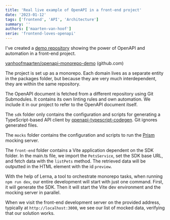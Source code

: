 ```yaml
---
title: 'Real live example of OpenAPI in a front-end project'
date: '2023-01-12'
tags: ['frontend', 'API', 'Architecture']
summary: ''
authors: ['maarten-van-hoof']
serie: 'frontend-loves-openapi'
---
```


I've created a [demo repository](https://github.com/vanhoofmaarten/openapi-monorepo-demo) showing the power of OpenAPI and automation in a front-end project.

[vanhoofmaarten/openapi-monorepo-demo](https://github.com/vanhoofmaarten/openapi-monorepo-demo) (github.com)

The project is set up as a monorepo. Each domain lives as a separate entity in the packages folder, but because they are very much interdependent, they are within the same repository.

The OpenAPI document is fetched from a different repository using Git Submodules. It contains its own linting rules and own automation. We include it in our project to refer to the OpenAPI document itself.

The `sdk` folder only contains the configuration and scripts for generating a TypeScript-based API client by [openapi-typescript-codegen](https://github.com/ferdikoomen/openapi-typescript-codegen/). Git ignores generated files.

The `mocks` folder contains the configuration and scripts to run the [Prism](https://github.com/stoplightio/prism) mocking server.

The `front-end` folder contains a Vite application dependent on the SDK folder. In the main.ts file, we import the `PetsService`, set the SDK base URL, and fetch data with the `listPets` method. The retrieved data will be outputted in the HTML element with the id `preview`.

With the help of Lerna, a tool to orchestrate monorepo tasks, when running `npm run dev`, our entire development will start with just one command. First, it will generate the SDK. Then it will start the Vite dev environment and the mocking server in parallel.

When we visit the front-end development server on the provided address, typically at `http://localhost:3000`, we see our list of mocked data, verifying that our solution works.
